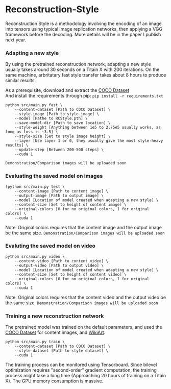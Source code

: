 # Reconstruction-Style

Reconstruction Style is a methodology involving the encoding of an image into tensors using typical image replication networks, then applying a VGG framework before the decoding. More details will be in the paper I publish next year.

### Adapting a new style
By using the pretrained reconstruction network, adapting a new style usually takes around 30 seconds on a Titain X with 200 iterations. On the same machine, arbritatary fast style transfer takes about 8 hours to produce similar results.

As a prerequisite, download and extract the [COCO Dataset](http://images.cocodataset.org/zips/train2017.zip)<br>
And install the requirements through pip: `pip install -r requirements.txt`
```
python src/main.py fast \
    --content-dataset [Path to COCO Dataset] \
    --style-image [Path to style image] \
    --model [Pathe to RCStyle.pth] \
    --save-model-dir [Path to save location] \
    --style-weight [Anything between 1e5 to 2.75e5 usually works, as long as loss is ~3.5] \
    --style-size [Set to style image height] \
    --layer [Use layer 1 or 0, they usually give the most style-heavy results] \
    --update-step [Between 200-500 steps] \
    --cuda 1
```
`Demonstration/Comparison images will be uploaded soon`

### Evaluating the saved model on images
```
!python src/main.py test \
    --content-image [Path to content image] \
    --output-image [Path to output image] \
    --model [Location of model created when adapting a new style] \
    --content-size [Set to height of content image] \
    --original-colors [0 for no original colors, 1 for original colors] \
    --cuda 1
```
Note: Original colors requires that the content image and the output image be the same size.
`Demonstration/Comparison images will be uploaded soon`

### Evaluting the saved model on video
```
python src/main.py video \
    --content-video [Path to content video] \
    --output-video [Path to output video] \
    --model [Location of model created when adapting a new style] \
    --content-size [Set to height of content video] \
    --original-colors [0 for no original colors, 1 for original colors] \
    --cuda 1
```
Note: Original colors requires that the content video and the output video be the same size.
`Demonstration/Comparison images will be uploaded soon`

### Training a new reconstruction network
The pretrained model was trained on the default parameters, and used the [COCO Dataset](http://images.cocodataset.org/zips/train2017.zip) for content images, and [WikiArt](https://www.kaggle.com/c/painter-by-numbers/data).
```
python src/main.py train \
    --content-dataset [Path to COCO Dataset] \
    --style-dataset [Path to style dataset] \
    --cuda 1
```
The training process can be monitored using Tensorboard. Since bilevel optimization requires "second-order" gradient computation, the training process might take a long time (Approaching 20 hours of training on a Titain X). The GPU memory consumption is massive.
